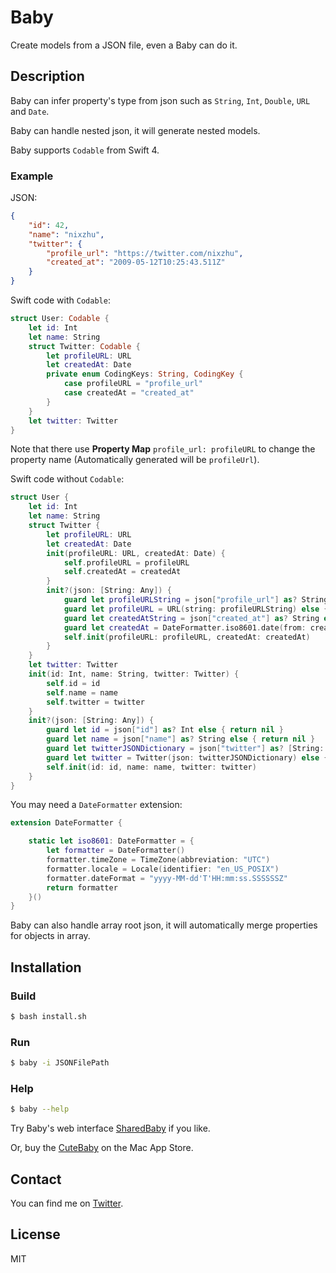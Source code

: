 # Baby

Create models from a JSON file, even a Baby can do it.

## Description

Baby can infer property's type from json such as `String`, `Int`, `Double`, `URL` and `Date`.

Baby can handle nested json, it will generate nested models.

Baby supports `Codable` from Swift 4.

### Example

JSON:

``` json
{
    "id": 42,
    "name": "nixzhu",
    "twitter": {
        "profile_url": "https://twitter.com/nixzhu",
        "created_at": "2009-05-12T10:25:43.511Z"
    }
}
```

Swift code with `Codable`:

``` swift
struct User: Codable {
    let id: Int
    let name: String
    struct Twitter: Codable {
        let profileURL: URL
        let createdAt: Date
        private enum CodingKeys: String, CodingKey {
            case profileURL = "profile_url"
            case createdAt = "created_at"
        }
    }
    let twitter: Twitter
}
```

Note that there use **Property Map** `profile_url: profileURL` to change the property name (Automatically generated will be `profileUrl`).

Swift code without `Codable`:

``` swift
struct User {
    let id: Int
    let name: String
    struct Twitter {
        let profileURL: URL
        let createdAt: Date
        init(profileURL: URL, createdAt: Date) {
            self.profileURL = profileURL
            self.createdAt = createdAt
        }
        init?(json: [String: Any]) {
            guard let profileURLString = json["profile_url"] as? String else { return nil }
            guard let profileURL = URL(string: profileURLString) else { return nil }
            guard let createdAtString = json["created_at"] as? String else { return nil }
            guard let createdAt = DateFormatter.iso8601.date(from: createdAtString) else { return nil }
            self.init(profileURL: profileURL, createdAt: createdAt)
        }
    }
    let twitter: Twitter
    init(id: Int, name: String, twitter: Twitter) {
        self.id = id
        self.name = name
        self.twitter = twitter
    }
    init?(json: [String: Any]) {
        guard let id = json["id"] as? Int else { return nil }
        guard let name = json["name"] as? String else { return nil }
        guard let twitterJSONDictionary = json["twitter"] as? [String: Any] else { return nil }
        guard let twitter = Twitter(json: twitterJSONDictionary) else { return nil }
        self.init(id: id, name: name, twitter: twitter)
    }
}
```

You may need a `DateFormatter` extension:

``` swift
extension DateFormatter {

    static let iso8601: DateFormatter = {
        let formatter = DateFormatter()
        formatter.timeZone = TimeZone(abbreviation: "UTC")
        formatter.locale = Locale(identifier: "en_US_POSIX")
        formatter.dateFormat = "yyyy-MM-dd'T'HH:mm:ss.SSSSSSZ"
        return formatter
    }()
}
```

Baby can also handle array root json, it will automatically merge properties for objects in array.

## Installation

### Build

```bash
$ bash install.sh
```

### Run

``` bash
$ baby -i JSONFilePath
```

### Help

``` bash
$ baby --help
```

Try Baby's web interface [SharedBaby](https://github.com/nixzhu/SharedBaby) if you like.

Or, buy the [CuteBaby](https://itunes.apple.com/us/app/cutebaby/id1262352477?l=zh&ls=1&mt=12) on the Mac App Store.

## Contact

You can find me on [Twitter](https://twitter.com/nixzhu).

## License

MIT

